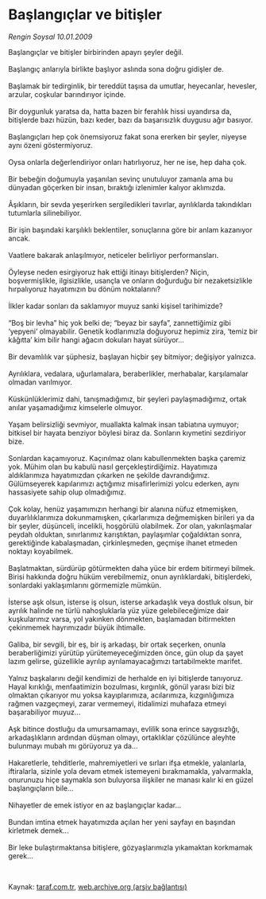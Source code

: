 # Başlangıçlar ve bitişler

*Rengin Soysal 10.01.2009*

<div class="taraf_structure_2col_1zq">
<div class="margen_n">



 <p>Başlangıçlar ve bitişler birbirinden apayrı şeyler değil. <br/><br/>Başlangıç anlarıyla birlikte başlıyor aslında sona doğru gidişler de. <br/><br/>Başlamak bir tedirginlik, bir tereddüt taşısa da umutlar, heyecanlar, hevesler, arzular, coşkular barındırıyor içinde. <br/><br/>Bir doygunluk yaratsa da, hatta bazen bir ferahlık hissi uyandırsa da, bitişlerde bazı hüzün, bazı keder, bazı da başarısızlık duygusu ağır basıyor. <br/><br/>Başlangıçları hep çok önemsiyoruz fakat sona ererken bir şeyler, niyeyse aynı özeni göstermiyoruz. <br/><br/>Oysa onlarla değerlendiriyor onları hatırlıyoruz, her ne ise, hep daha çok. <br/><br/>Bir bebeğin doğumuyla yaşanılan sevinç unutuluyor zamanla ama bu dünyadan göçerken bir insan, bıraktığı izlenimler kalıyor aklımızda. <br/><br/>Âşıkların, bir sevda yeşerirken sergiledikleri tavırlar, ayrılıklarda takındıkları tutumlarla silinebiliyor. <br/><br/>Bir işin başındaki karşılıklı beklentiler, sonuçlarına göre bir anlam kazanıyor ancak. <br/><br/>Vaatlere bakarak anlaşılmıyor, neticeler belirliyor performansları. <br/><br/>Öyleyse neden esirgiyoruz hak ettiği itinayı bitişlerden? Niçin, boşvermişlikle, ilgisizlikle, usançla ve onların doğurduğu bir nezaketsizlikle hırpalıyoruz hayatımızın bu dönüm noktalarını? <br/><br/>İlkler kadar sonları da saklamıyor muyuz sanki kişisel tarihimizde? <br/><br/>“Boş bir levha” hiç yok belki de; “beyaz bir sayfa”, zannettiğimiz gibi ‘yepyeni’ olmayabilir. Genetik kodlarımızla doğuyoruz hepimiz zira, ‘temiz bir kâğıtta’ kim bilir hangi ağacın dokuları hayat sürüyor... <br/><br/>Bir devamlılık var şüphesiz, başlayan hiçbir şey bitmiyor; değişiyor yalnızca. <br/><br/>Ayrılıklara, vedalara, uğurlamalara, beraberlikler, merhabalar, karşılamalar olmadan varılmıyor. <br/><br/>Küskünlüklerimiz dahi, tanışmadığımız, bir şeyleri paylaşmadığımız, ortak anılar yaşamadığımız kimselerle olmuyor. <br/><br/>Yaşam belirsizliği sevmiyor, muallakta kalmak insan tabiatına uymuyor; bitkisel bir hayata benziyor böylesi biraz da. Sonların kıymetini sezdiriyor bize. <br/><br/>Sonlardan kaçamıyoruz. Kaçınılmaz olanı kabullenmekten başka çaremiz yok. Mühim olan bu kabulü nasıl gerçekleştirdiğimiz. Hayatımıza aldıklarımıza hayatımızdan çıkarken ne şekilde davrandığımız. Gülümseyerek kapılarımızı açtığımız misafirlerimizi yolcu ederken, aynı hassasiyete sahip olup olmadığımız. <br/><br/>Çok kolay, henüz yaşamımızın herhangi bir alanına nüfuz etmemişken, duyarlılıklarımıza dokunmamışken, çıkarlarımıza değmemişken birileri ya da bir şeyler, düşünceli, incelikli, hoşgörülü olabilmek. Zor olan, yakınlaşmalar peydah olduktan, sınırlarımız karıştıktan, paylaşımlar çoğaldıktan sonra, gerektiğinde kabalaşmadan, çirkinleşmeden, geçmişe ihanet etmeden noktayı koyabilmek. <br/><br/>Başlatmaktan, sürdürüp götürmekten daha yüce bir erdem bitirmeyi bilmek. Birisi hakkında doğru hüküm verebilmemiz, onun ayrılıklardaki, bitişlerdeki, sonlardaki yaklaşımlarını görmemizle mümkün. <br/><br/>İsterse aşk olsun, isterse iş olsun, isterse arkadaşlık veya dostluk olsun, bir ayrılık halinde ne türlü nahoşluklarla yüz yüze gelebileceğimize dair kuşkularımız varsa, yol yakınken dönmekten, başlamadan bitirmekten çekinmemek hayrımızadır büyük ihtimalle. <br/><br/>Galiba, bir sevgili, bir eş, bir iş arkadaşı, bir ortak seçerken, onunla beraberliğimizi yürütüp yürütemeyeceğimizden önce, gün olup da şayet lazım gelirse, güzellikle ayrılıp ayrılamayacağımızı tartabilmekte marifet. <br/><br/>Yalnız başkalarını değil kendimizi de herhalde en iyi bitişlerde tanıyoruz. Hayal kırıklığı, menfaatimizin bozulması, kırgınlık, gönül yarası bizi biz olmaktan çıkarıyor mu yoksa kayıplarımıza, acılarımıza, kızgınlığımıza rağmen vazgeçmeyi, zarar vermemeyi, itidalimizi muhafaza etmeyi başarabiliyor muyuz... <br/><br/>Aşk bitince dostluğu da umursamamayı, evlilik sona erince saygısızlığı, arkadaşlıkların ardından düşman olmayı, ortaklıklar çözülünce aleyhte bulunmayı mubah mı görüyoruz ya da... <br/><br/>Hakaretlerle, tehditlerle, mahremiyetleri ve sırları ifşa etmekle, yalanlarla, iftiralarla, sizinle yola devam etmek istemeyeni bırakmamakla, yalvarmakla, onurunuzu hiçe saymakla son buluyorsa ilişkiler ne manası kalır ki en güzel başlangıçların bile... <br/><br/>Nihayetler de emek istiyor en az başlangıçlar kadar... <br/><br/>Bundan imtina etmek hayatımızda açılan her yeni sayfayı en başından kirletmek demek... <br/><br/>Bir leke bulaştırmaktansa bitişlere, gözyaşlarımızla yıkamaktan korkmamak gerek...</p>

<br/>


<div id="taraf_not">
</div>

</div>


</div>

Kaynak: [taraf.com.tr](http://www.taraf.com.tr:80/makale/3487.htm), [web.archive.org (arşiv bağlantısı)](http://web.archive.org/web/20090305144347/http://www.taraf.com.tr:80/makale/3487.htm)
